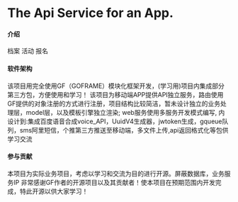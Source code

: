 # The Api Service for an App.

#### 介绍
档案 活动 报名

#### 软件架构
该项目用完全使用GF（GOFRAME）模块化框架开发，(学习用)项目内集成部分第三方包，方便使用和学习！
该项目为移动端APP提供API独立服务，路由使用GF提供的对象注册的方式进行注册，项目结构比较简洁，暂未设计独立的业务处理层，model层，以及模板引擎独立渲染;
web服务使用多服务开发模式编写,
内设计到:集成百度语音合成voice_API，UuidV4生成器，jwtoken生成，gqueue队列，sms阿里短信，个推第三方推送至移动端，多文件上传,api返回格式化等包供学习交流



#### 参与贡献
本项目为实际业务项目，考虑以学习和交流为目的进行开源。屏蔽数据库，业务服务IP
非常感谢GF作者的开源项目以及其贡献者！使本项目在预期范围内开发完成，特此开源以供大家学习！

